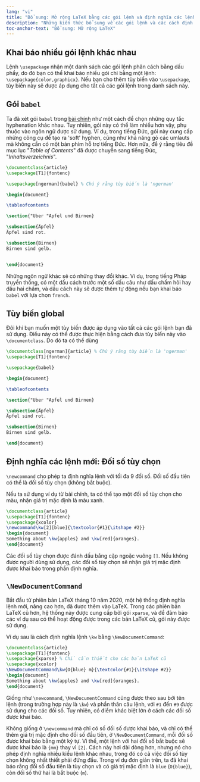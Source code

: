 ```yaml
---
lang: "vi"
title: "Bổ sung: Mở rộng LaTeX bằng các gói lệnh và định nghĩa các lệnh mới"
description: "Những kiến thức bổ sung về các gói lệnh và các cách định nghĩa lệnh mới."
toc-anchor-text: "Bổ sung: Mở rộng LaTeX"
---
```


## Khai báo nhiều gói lệnh khác nhau

Lệnh `\usepackage` nhận một danh sách các gói lệnh phân cách bằng dấu phẩy, do
đó bạn có thể khai báo nhiều gói chỉ bằng một lệnh:
`\usepackage{color,graphicx}`. Nếu bạn cho thêm tùy biến vào `\usepackage`, tùy
biến này sẽ được áp dụng cho tất cả các gói lệnh trong danh sách này.

## Gói `babel`

Ta đã xét gói `babel` trong [bài chính](lesson-06) như một cách để chọn những
quy tắc hyphenation khác nhau. Tuy nhiên, gói này có thể làm nhiều hơn vậy, phụ
thuộc vào ngôn ngữ được sử dụng. Ví dụ, trong tiếng Đức, gói này cung cấp những
công cụ để tạo ra 'soft' hyphen, cũng như khả năng gõ các umlauts mà không cần
có một bàn phím hỗ trợ tiếng Đức. Hơn nữa, để ý rằng tiêu đề mục lục
"_Table of Contents_" đã được chuyển sang tiếng Đức, "_Inhaltsverzeichnis_".

```latex
\documentclass{article}
\usepackage[T1]{fontenc}

\usepackage[ngerman]{babel} % Chú ý rằng tùy biến là 'ngerman'

\begin{document}

\tableofcontents

\section{"Uber "Apfel und Birnen}

\subsection{Äpfel}
Äpfel sind rot.

\subsection{Birnen}
Birnen sind gelb.


\end{document}
```

Những ngôn ngữ khác sẽ có những thay đổi khác. Ví dụ, trong tiếng Pháp truyền
thống, có một dấu cách trước một số dấu câu như dấu chấm hỏi hay dấu hai chấm,
và dấu cách này sẽ được thêm tự động nếu bạn khai báo `babel` với lựa chọn
`french`.

## Tùy biến global

Đôi khi bạn muốn một tùy biến được áp dụng vào tất cả các gói lệnh bạn đã sử
dụng. Điều này có thể được thực hiện bằng cách đưa tùy biến này vào
`\documentclass`. Do đó ta có thể dùng

```latex
\documentclass[ngerman]{article} % Chú ý rằng tùy biến là 'ngerman'
\usepackage[T1]{fontenc}

\usepackage{babel}

\begin{document}

\tableofcontents

\section{"Uber "Apfel und Birnen}

\subsection{Äpfel}
Äpfel sind rot.

\subsection{Birnen}
Birnen sind gelb.

\end{document}
```

## Định nghĩa các lệnh mới: Đối số tùy chọn

`\newcommand` cho phép ta định nghĩa lệnh với tối đa 9 đối số. Đối số đầu tiên
có thể là đối số tùy chọn (không bắt buộc).

Nếu ta sử dụng ví dụ từ bài chính, ta có thể tạo một đối số tùy chọn cho màu,
nhận giá trị mặc định là màu xanh.

```latex
\documentclass{article}
\usepackage[T1]{fontenc}
\usepackage{xcolor}
\newcommand\kw[2][blue]{\textcolor{#1}{\itshape #2}}
\begin{document}
Something about \kw{apples} and \kw[red]{oranges}.
\end{document}
```

Các đối số tùy chọn được đánh dấu bằng cặp ngoặc vuông `[]`. Nếu không được
người dùng sử dụng, các đối số tùy chọn sẽ nhận giá trị mặc định được khai báo
trong phần định nghĩa.

## `\NewDocumentCommand`

Bắt đầu từ phiên bản LaTeX tháng 10 năm 2020, một hệ thống định nghĩa lệnh mới,
nâng cao hơn, đã được thêm vào LaTeX. Trong các phiên bản LaTeX cũ hơn, hệ thống
này được cung cấp bởi gói `xparse`, và để đảm bảo các ví dụ sau có thể hoạt động
được trong các bản LaTeX cũ, gói này được sử dụng.

Ví dụ sau là cách định nghĩa lệnh `\kw` bằng `\NewDocumentCommand`:

```latex
\documentclass{article}
\usepackage[T1]{fontenc}
\usepackage{xparse} % Chỉ cần thiết cho các bản LaTeX cũ
\usepackage{xcolor}
\NewDocumentCommand\kw{O{blue} m}{\textcolor{#1}{\itshape #2}}
\begin{document}
Something about \kw{apples} and \kw[red]{oranges}.
\end{document}
```

Giống như `\newcommand`, `\NewDocumentCommand` cũng được theo sau bởi tên lệnh
(trong trường hợp này là `\kw`) và phần thân câu lệnh, với `#1` đến `#9` được
sử dụng cho các đối số. Tuy nhiên, có điểm khác biệt lớn ở cách các đối số được
khai báo.

Không giống ở `\newcommand` mà chỉ có số đối số được khai báo, và chỉ có thể
thêm giá trị mặc định cho đối số đầu tiên, ở `\NewDocumentCommand`, mỗi đối số
được khai báo bằng một ký tự. Vì thế, một lệnh với hai đối số bắt buộc sẽ được
khai báo là `{mm}` thay vì `[2]`. Cách này hơi dài dòng hơn, nhưng nó cho phép
định nghĩa nhiều kiểu lệnh khác nhau, trong đó có cả việc đối số tùy chọn không
nhất thiết phải đứng đầu. Trong ví dụ đơn giản trên, ta đã khai báo rằng đối số
đầu tiên là tùy chọn và có giá trị mặc định là `blue` (`O{blue}`), còn đối số
thứ hai là bắt buộc (`m`).

